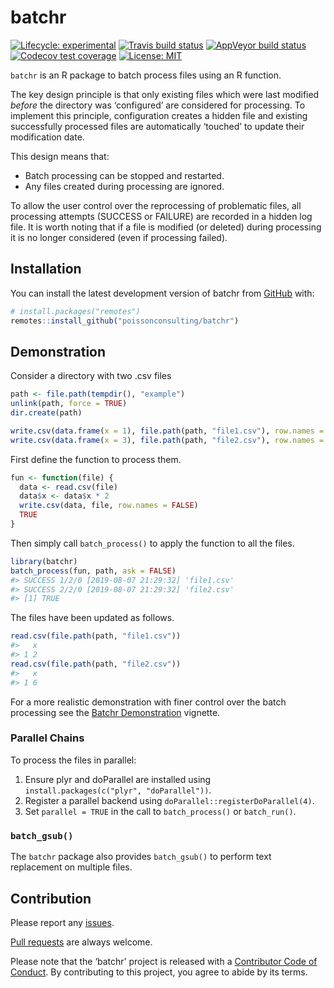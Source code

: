 
<!-- README.md is generated from README.Rmd. Please edit that file -->

# batchr

<!-- badges: start -->

[![Lifecycle:
experimental](https://img.shields.io/badge/lifecycle-experimental-orange.svg)](https://www.tidyverse.org/lifecycle/#experimental)
[![Travis build
status](https://travis-ci.com/poissonconsulting/batchr.svg?branch=master)](https://travis-ci.com/poissonconsulting/batchr)
[![AppVeyor build
status](https://ci.appveyor.com/api/projects/status/github/poissonconsulting/batchr?branch=master&svg=true)](https://ci.appveyor.com/project/poissonconsulting/batchr)
[![Codecov test
coverage](https://codecov.io/gh/poissonconsulting/batchr/branch/master/graph/badge.svg)](https://codecov.io/gh/poissonconsulting/batchr?branch=master)
[![License:
MIT](https://img.shields.io/badge/License-MIT-green.svg)](https://opensource.org/licenses/MIT)
<!-- badges: end -->

`batchr` is an R package to batch process files using an R function.

The key design principle is that only existing files which were last
modified *before* the directory was ‘configured’ are considered for
processing. To implement this principle, configuration creates a hidden
file and existing successfully processed files are automatically
‘touched’ to update their modification date.

This design means that:

  - Batch processing can be stopped and restarted.
  - Any files created during processing are ignored.

To allow the user control over the reprocessing of problematic files,
all processing attempts (SUCCESS or FAILURE) are recorded in a hidden
log file. It is worth noting that if a file is modified (or deleted)
during processing it is no longer considered (even if processing
failed).

## Installation

You can install the latest development version of batchr from
[GitHub](https://github.com/poissonconsulting/batchr) with:

``` r
# install.packages("remotes")
remotes::install_github("poissonconsulting/batchr")
```

## Demonstration

Consider a directory with two .csv files

``` r
path <- file.path(tempdir(), "example")
unlink(path, force = TRUE)
dir.create(path)

write.csv(data.frame(x = 1), file.path(path, "file1.csv"), row.names = FALSE)
write.csv(data.frame(x = 3), file.path(path, "file2.csv"), row.names = FALSE)
```

First define the function to process them.

``` r
fun <- function(file) {
  data <- read.csv(file)
  data$x <- data$x * 2
  write.csv(data, file, row.names = FALSE)
  TRUE
}
```

Then simply call `batch_process()` to apply the function to all the
files.

``` r
library(batchr)
batch_process(fun, path, ask = FALSE)
#> SUCCESS 1/2/0 [2019-08-07 21:29:32] 'file1.csv'
#> SUCCESS 2/2/0 [2019-08-07 21:29:32] 'file2.csv'
#> [1] TRUE
```

The files have been updated as follows.

``` r
read.csv(file.path(path, "file1.csv"))
#>   x
#> 1 2
read.csv(file.path(path, "file2.csv"))
#>   x
#> 1 6
```

For a more realistic demonstration with finer control over the batch
processing see the [Batchr
Demonstration](https://poissonconsulting.github.io/batchr/articles/batchr-demo.html)
vignette.

### Parallel Chains

To process the files in parallel:

1)  Ensure plyr and doParallel are installed using
    `install.packages(c("plyr", "doParallel"))`.
2)  Register a parallel backend using
    `doParallel::registerDoParallel(4)`.
3)  Set `parallel = TRUE` in the call to `batch_process()` or
    `batch_run()`.

### `batch_gsub()`

The `batchr` package also provides `batch_gsub()` to perform text
replacement on multiple files.

## Contribution

Please report any
[issues](https://github.com/poissonconsulting/batchr/issues).

[Pull requests](https://github.com/poissonconsulting/batchr/pulls) are
always welcome.

Please note that the ‘batchr’ project is released with a [Contributor
Code of
Conduct](https://poissonconsulting.github.io/batchr/CODE_OF_CONDUCT.html).
By contributing to this project, you agree to abide by its terms.
